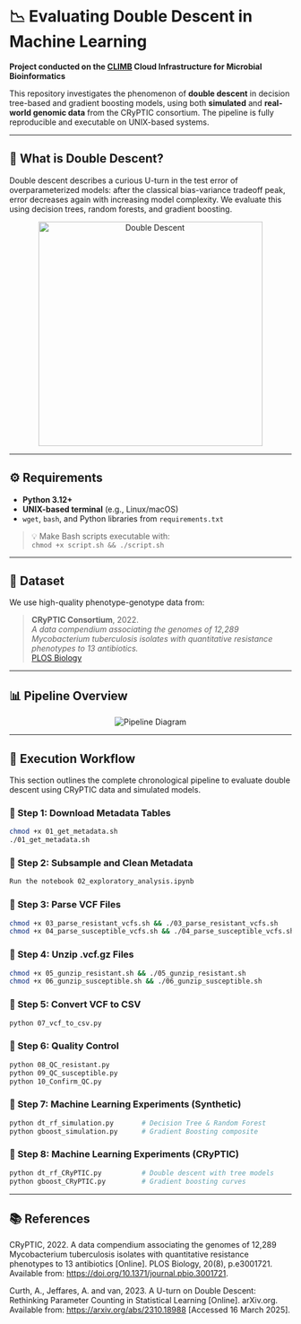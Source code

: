 # 📉 Evaluating Double Descent in Machine Learning

**Project conducted on the [CLIMB](https://www.climb.ac.uk/) Cloud Infrastructure for Microbial Bioinformatics**

This repository investigates the phenomenon of **double descent** in decision tree-based and gradient boosting models, using both **simulated** and **real-world genomic data** from the CRyPTIC consortium. The pipeline is fully reproducible and executable on UNIX-based systems.

---

## 🧠 What is Double Descent?

Double descent describes a curious U-turn in the test error of overparameterized models: after the classical bias-variance tradeoff peak, error decreases again with increasing model complexity. We evaluate this using decision trees, random forests, and gradient boosting.

<p align="center">
  <img width="400" alt="Double Descent" src="https://github.com/user-attachments/assets/72c0717a-0e50-4e0b-a1a4-0509d05c1dba" />
</p>

---

## ⚙️ Requirements

- **Python 3.12+**
- **UNIX-based terminal** (e.g., Linux/macOS)
- `wget`, `bash`, and Python libraries from `requirements.txt`

> 💡 Make Bash scripts executable with:  
> `chmod +x script.sh && ./script.sh`

---

## 🧬 Dataset

We use high-quality phenotype-genotype data from:

> **CRyPTIC Consortium**, 2022.  
> *A data compendium associating the genomes of 12,289 Mycobacterium tuberculosis isolates with quantitative resistance phenotypes to 13 antibiotics.*  
> [PLOS Biology](https://doi.org/10.1371/journal.pbio.3001721)

---

## 📊 Pipeline Overview

<p align="center">
  <img src="https://github.com/user-attachments/assets/d70a4fe1-68fa-4541-bceb-c507b3434616" alt="Pipeline Diagram"/>
</p>

---

## 🧪 Execution Workflow

This section outlines the complete chronological pipeline to evaluate double descent using CRyPTIC data and simulated models.

### 🔹 Step 1: Download Metadata Tables

```bash
chmod +x 01_get_metadata.sh
./01_get_metadata.sh
```

### 🔹 Step 2: Subsample and Clean Metadata

```bash
Run the notebook 02_exploratory_analysis.ipynb
```

### 🔹 Step 3: Parse VCF Files

```bash
chmod +x 03_parse_resistant_vcfs.sh && ./03_parse_resistant_vcfs.sh
chmod +x 04_parse_susceptible_vcfs.sh && ./04_parse_susceptible_vcfs.sh
```

### 🔹 Step 4: Unzip .vcf.gz Files

```bash
chmod +x 05_gunzip_resistant.sh && ./05_gunzip_resistant.sh
chmod +x 06_gunzip_susceptible.sh && ./06_gunzip_susceptible.sh
```

### 🔹 Step 5: Convert VCF to CSV

```bash
python 07_vcf_to_csv.py
```

### 🔹 Step 6: Quality Control

```bash
python 08_QC_resistant.py
python 09_QC_susceptible.py
python 10_Confirm_QC.py
```

### 🔹 Step 7: Machine Learning Experiments (Synthetic) 

```bash
python dt_rf_simulation.py       # Decision Tree & Random Forest
python gboost_simulation.py      # Gradient Boosting composite
```

### 🔹 Step 8: Machine Learning Experiments (CRyPTIC) 

```bash
python dt_rf_CRyPTIC.py          # Double descent with tree models
python gboost_CRyPTIC.py         # Gradient boosting curves
```

---

## 📚 References

CRyPTIC, 2022. A data compendium associating the genomes of 12,289 Mycobacterium tuberculosis isolates with quantitative resistance phenotypes to 13 antibiotics [Online]. PLOS Biology, 20(8), p.e3001721. Available from: https://doi.org/10.1371/journal.pbio.3001721.

Curth, A., Jeffares, A. and van, 2023. A U-turn on Double Descent: Rethinking Parameter Counting in Statistical Learning [Online]. arXiv.org. Available from: https://arxiv.org/abs/2310.18988 [Accessed 16 March 2025].
